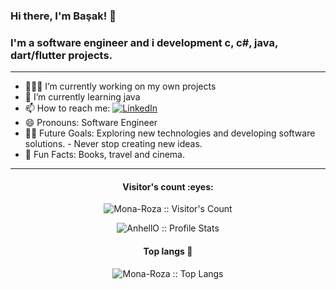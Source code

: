 ### Hi there, I'm Başak! 👋   

### I'm a software engineer and i development c, c#, java, dart/flutter projects.   

--- 
- 👩🏻‍💻 I’m currently working on my own projects
- 🌱 I’m currently learning java 
- 📫 How to reach me:    <a href="https://www.linkedin.com/in/basak-nisan-ivgen-a87939202/" target="_blank"><img alt="LinkedIn" src="https://img.shields.io/badge/LinkedIn-@basak-nisan-blue?style=flat&logo=linkedin"></a>
- 😄 Pronouns: Software Engineer
- 💪🏼 Future Goals: Exploring new technologies and developing software solutions. - Never stop creating new ideas.
- 🌸 Fun Facts: Books, travel and cinema.  
---
<h4 align="center">Visitor's count :eyes:</h4>
<p align="center"><img src="https://profile-counter.glitch.me/{Mona-Roza}/count.svg" alt="Mona-Roza :: Visitor's Count" /></p>

<p align="center"><img src="https://github-readme-stats.vercel.app/api?username=Mona-Roza&show_icons=true&theme=radical" alt="AnhellO :: Profile Stats" /></p>

<h4 align="center">Top langs 🔮</h4>
<p align="center"><img src="https://github-readme-stats.vercel.app/api/top-langs/?username=Mona-Roza&layout=compact" alt="Mona-Roza :: Top Langs" /></p>

	  
 
  </tbody>
</table>

